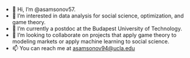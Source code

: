 - 👋 Hi, I’m @asamsonov57.
- 👀 I’m interested in data analysis for social science, optimization, and game theory.
- 🌱 I’m currently a postdoc at the Budapest University of Technology.
- 💞️ I’m looking to collaborate on projects that apply game theory to modeling markets or apply machine learning to social science. 
- 📫 You can reach me at asamsonov94@ucla.edu

